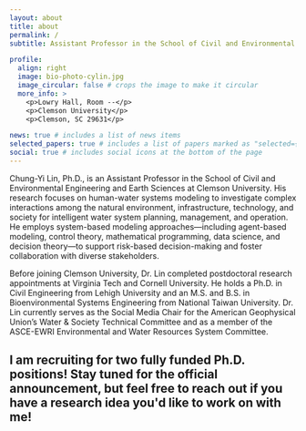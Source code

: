 ```yaml
---
layout: about
title: about
permalink: /
subtitle: Assistant Professor in the School of Civil and Environmental Engineering and Earth Sciences at Clemson University

profile:
  align: right
  image: bio-photo-cylin.jpg
  image_circular: false # crops the image to make it circular
  more_info: >
    <p>Lowry Hall, Room --</p>
    <p>Clemson University</p>
    <p>Clemson, SC 29631</p>

news: true # includes a list of news items
selected_papers: true # includes a list of papers marked as "selected={true}"
social: true # includes social icons at the bottom of the page
---
```


Chung-Yi Lin, Ph.D., is an Assistant Professor in the School of Civil and Environmental Engineering and Earth Sciences at Clemson University. His research focuses on human-water systems modeling to investigate complex interactions among the natural environment, infrastructure, technology, and society for intelligent water system planning, management, and operation. He employs system-based modeling approaches—including agent-based modeling, control theory, mathematical programming, data science, and decision theory—to support risk-based decision-making and foster collaboration with diverse stakeholders.

Before joining Clemson University, Dr. Lin completed postdoctoral research appointments at Virginia Tech and Cornell University. He holds a Ph.D. in Civil Engineering from Lehigh University and an M.S. and B.S. in Bioenvironmental Systems Engineering from National Taiwan University. Dr. Lin currently serves as the Social Media Chair for the American Geophysical Union’s Water & Society Technical Committee and as a member of the ASCE-EWRI Environmental and Water Resources System Committee.

## I am recruiting for two fully funded Ph.D. positions! Stay tuned for the official announcement, but feel free to reach out if you have a research idea you'd like to work on with me!